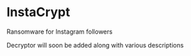 # InstaCrypt
Ransomware for Instagram followers

Decryptor will soon be added along with various descriptions
